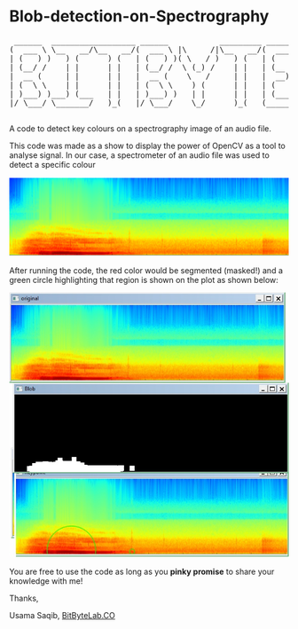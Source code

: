 # Blob-detection-on-Spectrography
<pre>
 ______  __________________ ______           _________ _______  _        _______  ______     _______  _______ 
(  ___ \ \__   __/\__   __/(  ___ \ |\     /|\__   __/(  ____ \( \      (  ___  )(  ___ \   (  ____ \(  ___  )
| (   ) )   ) (      ) (   | (   ) )( \   / )   ) (   | (    \/| (      | (   ) || (   ) )  | (    \/| (   ) |
| (__/ /    | |      | |   | (__/ /  \ (_) /    | |   | (__    | |      | (___) || (__/ /   | |      | |   | |
|  __ (     | |      | |   |  __ (    \   /     | |   |  __)   | |      |  ___  ||  __ (    | |      | |   | |
| (  \ \    | |      | |   | (  \ \    ) (      | |   | (      | |      | (   ) || (  \ \   | |      | |   | |
| )___) )___) (___   | |   | )___) )   | |      | |   | (____/\| (____/\| )   ( || )___) )_ | (____/\| (___) |
|/ \___/ \_______/   )_(   |/ \___/    \_/      )_(   (_______/(_______/|/     \||/ \___/(_)(_______/(_______)

</pre>       

A code to detect key colours on a spectrography image of an audio file.

This code was made as a show to display the power of OpenCV as a tool to analyse signal.
In our case, a spectrometer of an audio file was used to detect a specific colour

<img src = 'https://raw.githubusercontent.com/irtiq7/Blob-detection-on-Spectrography/master/img_keypo.png'></img>


After running the code, the red color would be segmented (masked!) and a green circle highlighting that region is shown
on the plot as shown below:


<img src = 'https://raw.githubusercontent.com/irtiq7/Blob-detection-on-Spectrography/master/Red_filter_result.jpg'></img>

You are free to use the code as long as you <b>pinky promise</b> to share your knowledge with me!

Thanks,

Usama Saqib,
<a href='http://bitbytelab.co'>BitByteLab.CO</a>

